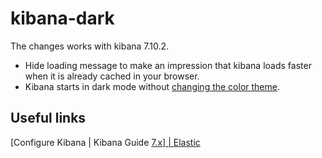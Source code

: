 # kibana-dark

The changes works with kibana 7.10.2.

- Hide loading message to make an impression that kibana loads faster when it is already cached in your browser.
- Kibana starts in dark mode without [changing the color theme](https://www.elastic.co/guide/en/kibana/6.8/dashboard-getting-started.html#_changing_the_color_theme).



## Useful links

[Configure Kibana | Kibana Guide [7.x\] | Elastic](https://www.elastic.co/guide/en/kibana/7.x/settings.html)


